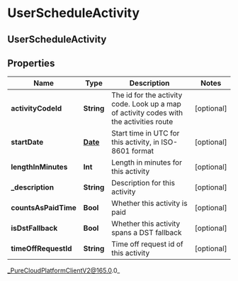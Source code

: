 # UserScheduleActivity

## UserScheduleActivity

## Properties

|Name | Type | Description | Notes|
|------------ | ------------- | ------------- | -------------|
| **activityCodeId** | **String** | The id for the activity code.  Look up a map of activity codes with the activities route | [optional] |
| **startDate** | [**Date**](Date) | Start time in UTC for this activity, in ISO-8601 format | [optional] |
| **lengthInMinutes** | **Int** | Length in minutes for this activity | [optional] |
| **_description** | **String** | Description for this activity | [optional] |
| **countsAsPaidTime** | **Bool** | Whether this activity is paid | [optional] |
| **isDstFallback** | **Bool** | Whether this activity spans a DST fallback | [optional] |
| **timeOffRequestId** | **String** | Time off request id of this activity | [optional] |



_PureCloudPlatformClientV2@165.0.0_
